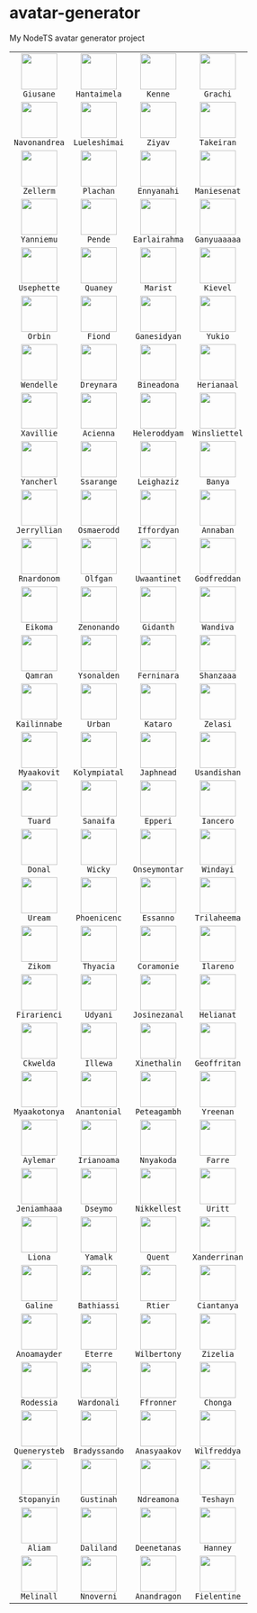# avatar-generator
My NodeTS avatar generator project

<table>
  <tbody align="center">
    <tr>
  <td><img
    src="https://raw.githubusercontent.com/oredan/avatar-generator/master_v2/output/avatars/Giusane.png"
    width="64"
  ><br><code>Giusane</code></td>
  <td><img
    src="https://raw.githubusercontent.com/oredan/avatar-generator/master_v2/output/avatars/Hantaimela.png"
    width="64"
  ><br><code>Hantaimela</code></td>
  <td><img
    src="https://raw.githubusercontent.com/oredan/avatar-generator/master_v2/output/avatars/Kenne.png"
    width="64"
  ><br><code>Kenne</code></td>
  <td><img
    src="https://raw.githubusercontent.com/oredan/avatar-generator/master_v2/output/avatars/Grachi.png"
    width="64"
  ><br><code>Grachi</code></td>
</tr>
<tr>
  <td><img
    src="https://raw.githubusercontent.com/oredan/avatar-generator/master_v2/output/avatars/Navonandrea.png"
    width="64"
  ><br><code>Navonandrea</code></td>
  <td><img
    src="https://raw.githubusercontent.com/oredan/avatar-generator/master_v2/output/avatars/Lueleshimai.png"
    width="64"
  ><br><code>Lueleshimai</code></td>
  <td><img
    src="https://raw.githubusercontent.com/oredan/avatar-generator/master_v2/output/avatars/Ziyav.png"
    width="64"
  ><br><code>Ziyav</code></td>
  <td><img
    src="https://raw.githubusercontent.com/oredan/avatar-generator/master_v2/output/avatars/Takeiran.png"
    width="64"
  ><br><code>Takeiran</code></td>
</tr>
<tr>
  <td><img
    src="https://raw.githubusercontent.com/oredan/avatar-generator/master_v2/output/avatars/Zellerm.png"
    width="64"
  ><br><code>Zellerm</code></td>
  <td><img
    src="https://raw.githubusercontent.com/oredan/avatar-generator/master_v2/output/avatars/Plachan.png"
    width="64"
  ><br><code>Plachan</code></td>
  <td><img
    src="https://raw.githubusercontent.com/oredan/avatar-generator/master_v2/output/avatars/Ennyanahi.png"
    width="64"
  ><br><code>Ennyanahi</code></td>
  <td><img
    src="https://raw.githubusercontent.com/oredan/avatar-generator/master_v2/output/avatars/Maniesenat.png"
    width="64"
  ><br><code>Maniesenat</code></td>
</tr>
<tr>
  <td><img
    src="https://raw.githubusercontent.com/oredan/avatar-generator/master_v2/output/avatars/Yanniemu.png"
    width="64"
  ><br><code>Yanniemu</code></td>
  <td><img
    src="https://raw.githubusercontent.com/oredan/avatar-generator/master_v2/output/avatars/Pende.png"
    width="64"
  ><br><code>Pende</code></td>
  <td><img
    src="https://raw.githubusercontent.com/oredan/avatar-generator/master_v2/output/avatars/Earlairahma.png"
    width="64"
  ><br><code>Earlairahma</code></td>
  <td><img
    src="https://raw.githubusercontent.com/oredan/avatar-generator/master_v2/output/avatars/Ganyuaaaaa.png"
    width="64"
  ><br><code>Ganyuaaaaa</code></td>
</tr>
<tr>
  <td><img
    src="https://raw.githubusercontent.com/oredan/avatar-generator/master_v2/output/avatars/Usephette.png"
    width="64"
  ><br><code>Usephette</code></td>
  <td><img
    src="https://raw.githubusercontent.com/oredan/avatar-generator/master_v2/output/avatars/Quaney.png"
    width="64"
  ><br><code>Quaney</code></td>
  <td><img
    src="https://raw.githubusercontent.com/oredan/avatar-generator/master_v2/output/avatars/Marist.png"
    width="64"
  ><br><code>Marist</code></td>
  <td><img
    src="https://raw.githubusercontent.com/oredan/avatar-generator/master_v2/output/avatars/Kievel.png"
    width="64"
  ><br><code>Kievel</code></td>
</tr>
<tr>
  <td><img
    src="https://raw.githubusercontent.com/oredan/avatar-generator/master_v2/output/avatars/Orbin.png"
    width="64"
  ><br><code>Orbin</code></td>
  <td><img
    src="https://raw.githubusercontent.com/oredan/avatar-generator/master_v2/output/avatars/Fiond.png"
    width="64"
  ><br><code>Fiond</code></td>
  <td><img
    src="https://raw.githubusercontent.com/oredan/avatar-generator/master_v2/output/avatars/Ganesidyan.png"
    width="64"
  ><br><code>Ganesidyan</code></td>
  <td><img
    src="https://raw.githubusercontent.com/oredan/avatar-generator/master_v2/output/avatars/Yukio.png"
    width="64"
  ><br><code>Yukio</code></td>
</tr>
<tr>
  <td><img
    src="https://raw.githubusercontent.com/oredan/avatar-generator/master_v2/output/avatars/Wendelle.png"
    width="64"
  ><br><code>Wendelle</code></td>
  <td><img
    src="https://raw.githubusercontent.com/oredan/avatar-generator/master_v2/output/avatars/Dreynara.png"
    width="64"
  ><br><code>Dreynara</code></td>
  <td><img
    src="https://raw.githubusercontent.com/oredan/avatar-generator/master_v2/output/avatars/Bineadona.png"
    width="64"
  ><br><code>Bineadona</code></td>
  <td><img
    src="https://raw.githubusercontent.com/oredan/avatar-generator/master_v2/output/avatars/Herianaal.png"
    width="64"
  ><br><code>Herianaal</code></td>
</tr>
<tr>
  <td><img
    src="https://raw.githubusercontent.com/oredan/avatar-generator/master_v2/output/avatars/Xavillie.png"
    width="64"
  ><br><code>Xavillie</code></td>
  <td><img
    src="https://raw.githubusercontent.com/oredan/avatar-generator/master_v2/output/avatars/Acienna.png"
    width="64"
  ><br><code>Acienna</code></td>
  <td><img
    src="https://raw.githubusercontent.com/oredan/avatar-generator/master_v2/output/avatars/Heleroddyam.png"
    width="64"
  ><br><code>Heleroddyam</code></td>
  <td><img
    src="https://raw.githubusercontent.com/oredan/avatar-generator/master_v2/output/avatars/Winsliettel.png"
    width="64"
  ><br><code>Winsliettel</code></td>
</tr>
<tr>
  <td><img
    src="https://raw.githubusercontent.com/oredan/avatar-generator/master_v2/output/avatars/Yancherl.png"
    width="64"
  ><br><code>Yancherl</code></td>
  <td><img
    src="https://raw.githubusercontent.com/oredan/avatar-generator/master_v2/output/avatars/Ssarange.png"
    width="64"
  ><br><code>Ssarange</code></td>
  <td><img
    src="https://raw.githubusercontent.com/oredan/avatar-generator/master_v2/output/avatars/Leighaziz.png"
    width="64"
  ><br><code>Leighaziz</code></td>
  <td><img
    src="https://raw.githubusercontent.com/oredan/avatar-generator/master_v2/output/avatars/Banya.png"
    width="64"
  ><br><code>Banya</code></td>
</tr>
<tr>
  <td><img
    src="https://raw.githubusercontent.com/oredan/avatar-generator/master_v2/output/avatars/Jerryllian.png"
    width="64"
  ><br><code>Jerryllian</code></td>
  <td><img
    src="https://raw.githubusercontent.com/oredan/avatar-generator/master_v2/output/avatars/Osmaerodd.png"
    width="64"
  ><br><code>Osmaerodd</code></td>
  <td><img
    src="https://raw.githubusercontent.com/oredan/avatar-generator/master_v2/output/avatars/Iffordyan.png"
    width="64"
  ><br><code>Iffordyan</code></td>
  <td><img
    src="https://raw.githubusercontent.com/oredan/avatar-generator/master_v2/output/avatars/Annaban.png"
    width="64"
  ><br><code>Annaban</code></td>
</tr>
<tr>
  <td><img
    src="https://raw.githubusercontent.com/oredan/avatar-generator/master_v2/output/avatars/Rnardonom.png"
    width="64"
  ><br><code>Rnardonom</code></td>
  <td><img
    src="https://raw.githubusercontent.com/oredan/avatar-generator/master_v2/output/avatars/Olfgan.png"
    width="64"
  ><br><code>Olfgan</code></td>
  <td><img
    src="https://raw.githubusercontent.com/oredan/avatar-generator/master_v2/output/avatars/Uwaantinet.png"
    width="64"
  ><br><code>Uwaantinet</code></td>
  <td><img
    src="https://raw.githubusercontent.com/oredan/avatar-generator/master_v2/output/avatars/Godfreddan.png"
    width="64"
  ><br><code>Godfreddan</code></td>
</tr>
<tr>
  <td><img
    src="https://raw.githubusercontent.com/oredan/avatar-generator/master_v2/output/avatars/Eikoma.png"
    width="64"
  ><br><code>Eikoma</code></td>
  <td><img
    src="https://raw.githubusercontent.com/oredan/avatar-generator/master_v2/output/avatars/Zenonando.png"
    width="64"
  ><br><code>Zenonando</code></td>
  <td><img
    src="https://raw.githubusercontent.com/oredan/avatar-generator/master_v2/output/avatars/Gidanth.png"
    width="64"
  ><br><code>Gidanth</code></td>
  <td><img
    src="https://raw.githubusercontent.com/oredan/avatar-generator/master_v2/output/avatars/Wandiva.png"
    width="64"
  ><br><code>Wandiva</code></td>
</tr>
<tr>
  <td><img
    src="https://raw.githubusercontent.com/oredan/avatar-generator/master_v2/output/avatars/Qamran.png"
    width="64"
  ><br><code>Qamran</code></td>
  <td><img
    src="https://raw.githubusercontent.com/oredan/avatar-generator/master_v2/output/avatars/Ysonalden.png"
    width="64"
  ><br><code>Ysonalden</code></td>
  <td><img
    src="https://raw.githubusercontent.com/oredan/avatar-generator/master_v2/output/avatars/Ferninara.png"
    width="64"
  ><br><code>Ferninara</code></td>
  <td><img
    src="https://raw.githubusercontent.com/oredan/avatar-generator/master_v2/output/avatars/Shanzaaa.png"
    width="64"
  ><br><code>Shanzaaa</code></td>
</tr>
<tr>
  <td><img
    src="https://raw.githubusercontent.com/oredan/avatar-generator/master_v2/output/avatars/Kailinnabe.png"
    width="64"
  ><br><code>Kailinnabe</code></td>
  <td><img
    src="https://raw.githubusercontent.com/oredan/avatar-generator/master_v2/output/avatars/Urban.png"
    width="64"
  ><br><code>Urban</code></td>
  <td><img
    src="https://raw.githubusercontent.com/oredan/avatar-generator/master_v2/output/avatars/Kataro.png"
    width="64"
  ><br><code>Kataro</code></td>
  <td><img
    src="https://raw.githubusercontent.com/oredan/avatar-generator/master_v2/output/avatars/Zelasi.png"
    width="64"
  ><br><code>Zelasi</code></td>
</tr>
<tr>
  <td><img
    src="https://raw.githubusercontent.com/oredan/avatar-generator/master_v2/output/avatars/Myaakovit.png"
    width="64"
  ><br><code>Myaakovit</code></td>
  <td><img
    src="https://raw.githubusercontent.com/oredan/avatar-generator/master_v2/output/avatars/Kolympiatal.png"
    width="64"
  ><br><code>Kolympiatal</code></td>
  <td><img
    src="https://raw.githubusercontent.com/oredan/avatar-generator/master_v2/output/avatars/Japhnead.png"
    width="64"
  ><br><code>Japhnead</code></td>
  <td><img
    src="https://raw.githubusercontent.com/oredan/avatar-generator/master_v2/output/avatars/Usandishan.png"
    width="64"
  ><br><code>Usandishan</code></td>
</tr>
<tr>
  <td><img
    src="https://raw.githubusercontent.com/oredan/avatar-generator/master_v2/output/avatars/Tuard.png"
    width="64"
  ><br><code>Tuard</code></td>
  <td><img
    src="https://raw.githubusercontent.com/oredan/avatar-generator/master_v2/output/avatars/Sanaifa.png"
    width="64"
  ><br><code>Sanaifa</code></td>
  <td><img
    src="https://raw.githubusercontent.com/oredan/avatar-generator/master_v2/output/avatars/Epperi.png"
    width="64"
  ><br><code>Epperi</code></td>
  <td><img
    src="https://raw.githubusercontent.com/oredan/avatar-generator/master_v2/output/avatars/Iancero.png"
    width="64"
  ><br><code>Iancero</code></td>
</tr>
<tr>
  <td><img
    src="https://raw.githubusercontent.com/oredan/avatar-generator/master_v2/output/avatars/Donal.png"
    width="64"
  ><br><code>Donal</code></td>
  <td><img
    src="https://raw.githubusercontent.com/oredan/avatar-generator/master_v2/output/avatars/Wicky.png"
    width="64"
  ><br><code>Wicky</code></td>
  <td><img
    src="https://raw.githubusercontent.com/oredan/avatar-generator/master_v2/output/avatars/Onseymontar.png"
    width="64"
  ><br><code>Onseymontar</code></td>
  <td><img
    src="https://raw.githubusercontent.com/oredan/avatar-generator/master_v2/output/avatars/Windayi.png"
    width="64"
  ><br><code>Windayi</code></td>
</tr>
<tr>
  <td><img
    src="https://raw.githubusercontent.com/oredan/avatar-generator/master_v2/output/avatars/Uream.png"
    width="64"
  ><br><code>Uream</code></td>
  <td><img
    src="https://raw.githubusercontent.com/oredan/avatar-generator/master_v2/output/avatars/Phoenicenc.png"
    width="64"
  ><br><code>Phoenicenc</code></td>
  <td><img
    src="https://raw.githubusercontent.com/oredan/avatar-generator/master_v2/output/avatars/Essanno.png"
    width="64"
  ><br><code>Essanno</code></td>
  <td><img
    src="https://raw.githubusercontent.com/oredan/avatar-generator/master_v2/output/avatars/Trilaheema.png"
    width="64"
  ><br><code>Trilaheema</code></td>
</tr>
<tr>
  <td><img
    src="https://raw.githubusercontent.com/oredan/avatar-generator/master_v2/output/avatars/Zikom.png"
    width="64"
  ><br><code>Zikom</code></td>
  <td><img
    src="https://raw.githubusercontent.com/oredan/avatar-generator/master_v2/output/avatars/Thyacia.png"
    width="64"
  ><br><code>Thyacia</code></td>
  <td><img
    src="https://raw.githubusercontent.com/oredan/avatar-generator/master_v2/output/avatars/Coramonie.png"
    width="64"
  ><br><code>Coramonie</code></td>
  <td><img
    src="https://raw.githubusercontent.com/oredan/avatar-generator/master_v2/output/avatars/Ilareno.png"
    width="64"
  ><br><code>Ilareno</code></td>
</tr>
<tr>
  <td><img
    src="https://raw.githubusercontent.com/oredan/avatar-generator/master_v2/output/avatars/Firarienci.png"
    width="64"
  ><br><code>Firarienci</code></td>
  <td><img
    src="https://raw.githubusercontent.com/oredan/avatar-generator/master_v2/output/avatars/Udyani.png"
    width="64"
  ><br><code>Udyani</code></td>
  <td><img
    src="https://raw.githubusercontent.com/oredan/avatar-generator/master_v2/output/avatars/Josinezanal.png"
    width="64"
  ><br><code>Josinezanal</code></td>
  <td><img
    src="https://raw.githubusercontent.com/oredan/avatar-generator/master_v2/output/avatars/Helianat.png"
    width="64"
  ><br><code>Helianat</code></td>
</tr>
<tr>
  <td><img
    src="https://raw.githubusercontent.com/oredan/avatar-generator/master_v2/output/avatars/Ckwelda.png"
    width="64"
  ><br><code>Ckwelda</code></td>
  <td><img
    src="https://raw.githubusercontent.com/oredan/avatar-generator/master_v2/output/avatars/Illewa.png"
    width="64"
  ><br><code>Illewa</code></td>
  <td><img
    src="https://raw.githubusercontent.com/oredan/avatar-generator/master_v2/output/avatars/Xinethalin.png"
    width="64"
  ><br><code>Xinethalin</code></td>
  <td><img
    src="https://raw.githubusercontent.com/oredan/avatar-generator/master_v2/output/avatars/Geoffritan.png"
    width="64"
  ><br><code>Geoffritan</code></td>
</tr>
<tr>
  <td><img
    src="https://raw.githubusercontent.com/oredan/avatar-generator/master_v2/output/avatars/Myaakotonya.png"
    width="64"
  ><br><code>Myaakotonya</code></td>
  <td><img
    src="https://raw.githubusercontent.com/oredan/avatar-generator/master_v2/output/avatars/Anantonial.png"
    width="64"
  ><br><code>Anantonial</code></td>
  <td><img
    src="https://raw.githubusercontent.com/oredan/avatar-generator/master_v2/output/avatars/Peteagambh.png"
    width="64"
  ><br><code>Peteagambh</code></td>
  <td><img
    src="https://raw.githubusercontent.com/oredan/avatar-generator/master_v2/output/avatars/Yreenan.png"
    width="64"
  ><br><code>Yreenan</code></td>
</tr>
<tr>
  <td><img
    src="https://raw.githubusercontent.com/oredan/avatar-generator/master_v2/output/avatars/Aylemar.png"
    width="64"
  ><br><code>Aylemar</code></td>
  <td><img
    src="https://raw.githubusercontent.com/oredan/avatar-generator/master_v2/output/avatars/Irianoama.png"
    width="64"
  ><br><code>Irianoama</code></td>
  <td><img
    src="https://raw.githubusercontent.com/oredan/avatar-generator/master_v2/output/avatars/Nnyakoda.png"
    width="64"
  ><br><code>Nnyakoda</code></td>
  <td><img
    src="https://raw.githubusercontent.com/oredan/avatar-generator/master_v2/output/avatars/Farre.png"
    width="64"
  ><br><code>Farre</code></td>
</tr>
<tr>
  <td><img
    src="https://raw.githubusercontent.com/oredan/avatar-generator/master_v2/output/avatars/Jeniamhaaa.png"
    width="64"
  ><br><code>Jeniamhaaa</code></td>
  <td><img
    src="https://raw.githubusercontent.com/oredan/avatar-generator/master_v2/output/avatars/Dseymo.png"
    width="64"
  ><br><code>Dseymo</code></td>
  <td><img
    src="https://raw.githubusercontent.com/oredan/avatar-generator/master_v2/output/avatars/Nikkellest.png"
    width="64"
  ><br><code>Nikkellest</code></td>
  <td><img
    src="https://raw.githubusercontent.com/oredan/avatar-generator/master_v2/output/avatars/Uritt.png"
    width="64"
  ><br><code>Uritt</code></td>
</tr>
<tr>
  <td><img
    src="https://raw.githubusercontent.com/oredan/avatar-generator/master_v2/output/avatars/Liona.png"
    width="64"
  ><br><code>Liona</code></td>
  <td><img
    src="https://raw.githubusercontent.com/oredan/avatar-generator/master_v2/output/avatars/Yamalk.png"
    width="64"
  ><br><code>Yamalk</code></td>
  <td><img
    src="https://raw.githubusercontent.com/oredan/avatar-generator/master_v2/output/avatars/Quent.png"
    width="64"
  ><br><code>Quent</code></td>
  <td><img
    src="https://raw.githubusercontent.com/oredan/avatar-generator/master_v2/output/avatars/Xanderrinan.png"
    width="64"
  ><br><code>Xanderrinan</code></td>
</tr>
<tr>
  <td><img
    src="https://raw.githubusercontent.com/oredan/avatar-generator/master_v2/output/avatars/Galine.png"
    width="64"
  ><br><code>Galine</code></td>
  <td><img
    src="https://raw.githubusercontent.com/oredan/avatar-generator/master_v2/output/avatars/Bathiassi.png"
    width="64"
  ><br><code>Bathiassi</code></td>
  <td><img
    src="https://raw.githubusercontent.com/oredan/avatar-generator/master_v2/output/avatars/Rtier.png"
    width="64"
  ><br><code>Rtier</code></td>
  <td><img
    src="https://raw.githubusercontent.com/oredan/avatar-generator/master_v2/output/avatars/Ciantanya.png"
    width="64"
  ><br><code>Ciantanya</code></td>
</tr>
<tr>
  <td><img
    src="https://raw.githubusercontent.com/oredan/avatar-generator/master_v2/output/avatars/Anoamayder.png"
    width="64"
  ><br><code>Anoamayder</code></td>
  <td><img
    src="https://raw.githubusercontent.com/oredan/avatar-generator/master_v2/output/avatars/Eterre.png"
    width="64"
  ><br><code>Eterre</code></td>
  <td><img
    src="https://raw.githubusercontent.com/oredan/avatar-generator/master_v2/output/avatars/Wilbertony.png"
    width="64"
  ><br><code>Wilbertony</code></td>
  <td><img
    src="https://raw.githubusercontent.com/oredan/avatar-generator/master_v2/output/avatars/Zizelia.png"
    width="64"
  ><br><code>Zizelia</code></td>
</tr>
<tr>
  <td><img
    src="https://raw.githubusercontent.com/oredan/avatar-generator/master_v2/output/avatars/Rodessia.png"
    width="64"
  ><br><code>Rodessia</code></td>
  <td><img
    src="https://raw.githubusercontent.com/oredan/avatar-generator/master_v2/output/avatars/Wardonali.png"
    width="64"
  ><br><code>Wardonali</code></td>
  <td><img
    src="https://raw.githubusercontent.com/oredan/avatar-generator/master_v2/output/avatars/Ffronner.png"
    width="64"
  ><br><code>Ffronner</code></td>
  <td><img
    src="https://raw.githubusercontent.com/oredan/avatar-generator/master_v2/output/avatars/Chonga.png"
    width="64"
  ><br><code>Chonga</code></td>
</tr>
<tr>
  <td><img
    src="https://raw.githubusercontent.com/oredan/avatar-generator/master_v2/output/avatars/Quenerysteb.png"
    width="64"
  ><br><code>Quenerysteb</code></td>
  <td><img
    src="https://raw.githubusercontent.com/oredan/avatar-generator/master_v2/output/avatars/Bradyssando.png"
    width="64"
  ><br><code>Bradyssando</code></td>
  <td><img
    src="https://raw.githubusercontent.com/oredan/avatar-generator/master_v2/output/avatars/Anasyaakov.png"
    width="64"
  ><br><code>Anasyaakov</code></td>
  <td><img
    src="https://raw.githubusercontent.com/oredan/avatar-generator/master_v2/output/avatars/Wilfreddya.png"
    width="64"
  ><br><code>Wilfreddya</code></td>
</tr>
<tr>
  <td><img
    src="https://raw.githubusercontent.com/oredan/avatar-generator/master_v2/output/avatars/Stopanyin.png"
    width="64"
  ><br><code>Stopanyin</code></td>
  <td><img
    src="https://raw.githubusercontent.com/oredan/avatar-generator/master_v2/output/avatars/Gustinah.png"
    width="64"
  ><br><code>Gustinah</code></td>
  <td><img
    src="https://raw.githubusercontent.com/oredan/avatar-generator/master_v2/output/avatars/Ndreamona.png"
    width="64"
  ><br><code>Ndreamona</code></td>
  <td><img
    src="https://raw.githubusercontent.com/oredan/avatar-generator/master_v2/output/avatars/Teshayn.png"
    width="64"
  ><br><code>Teshayn</code></td>
</tr>
<tr>
  <td><img
    src="https://raw.githubusercontent.com/oredan/avatar-generator/master_v2/output/avatars/Aliam.png"
    width="64"
  ><br><code>Aliam</code></td>
  <td><img
    src="https://raw.githubusercontent.com/oredan/avatar-generator/master_v2/output/avatars/Daliland.png"
    width="64"
  ><br><code>Daliland</code></td>
  <td><img
    src="https://raw.githubusercontent.com/oredan/avatar-generator/master_v2/output/avatars/Deenetanas.png"
    width="64"
  ><br><code>Deenetanas</code></td>
  <td><img
    src="https://raw.githubusercontent.com/oredan/avatar-generator/master_v2/output/avatars/Hanney.png"
    width="64"
  ><br><code>Hanney</code></td>
</tr>
<tr>
  <td><img
    src="https://raw.githubusercontent.com/oredan/avatar-generator/master_v2/output/avatars/Melinall.png"
    width="64"
  ><br><code>Melinall</code></td>
  <td><img
    src="https://raw.githubusercontent.com/oredan/avatar-generator/master_v2/output/avatars/Nnoverni.png"
    width="64"
  ><br><code>Nnoverni</code></td>
  <td><img
    src="https://raw.githubusercontent.com/oredan/avatar-generator/master_v2/output/avatars/Anandragon.png"
    width="64"
  ><br><code>Anandragon</code></td>
  <td><img
    src="https://raw.githubusercontent.com/oredan/avatar-generator/master_v2/output/avatars/Fielentine.png"
    width="64"
  ><br><code>Fielentine</code></td>
</tr>
  </tbody>
</table>


